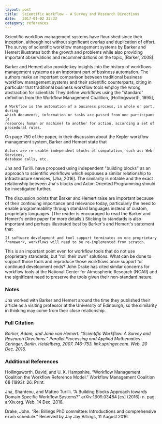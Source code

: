 ```yaml
---
layout: post
title:  Scientific Workflow - A Survey and Research Directions
date:   2017-01-02 22:32
category: references
---
```


Scientific workflow management systems have flourished since their inception,
although not without significant overlap and duplication of effort. The survey
of scientific workflow management systems by Barker and Hemert illustrates both
the growth and problems while also providing important observations and
recommendations on the topic, \[Barker, 2008].

Barker and Hemert also provide key insights into the history of workflows
management systems as an important part of business automation. The authors 
make an important comparison between traditional business workflow management 
systems and their scientific counterparts, citing in particular that 
traditional business workflow tools employ the wrong abstraction for scientists
They define workflows using the "standard" definition from the Workflow 
Management Coalition, \[Hollingsworth, 1995],

```
A Workflow is the automation of a business process, in whole or part, during
which documents, information or tasks are passed from one participant (a 
resource; human or machine) to another for action, according a set of 
procedural rules. 
```

On page 750 of the paper, in their discussion about the Kepler workflow
management system, Barker and Hemert state that

```
Actors are re-usable independent blocks of computation, such as: Web Services,
database calls, etc.
```

Jha and Turilli. have proposed using independent "building blocks" as an 
approach to scientific workflows which espouses a similar relationship to 
infrastructure services, \[Jha, 2016]. The similarity is notable and the exact
relationship between Jha's blocks and Actor-Oriented Programming should be
investigated further.

The discussion points that Barker and Hemert raise are important because
of their continuing importance and relevance today, particularly the need to
enable programmability through standard languages instead of custom, 
proprietary languages. (The reader is encouraged to read the Barker and 
Hemert's entire paper for more details.) Sticking to standards is also 
important and perhaps illustrated best by Barker's and Hemert's statement that

```
If software development and tool support terminates on one proprietary 
framework, workflows will need to be re-implemented from scratch.
```

This is an important point even for workflow tools that do not use proprietary
standards, but "roll their own" solutions. What can be done to support those
tools and reproduce those workflows once support for continued development 
ends? John Drake has cited similar concerns for workflow tools at the
National Center for Atmospheric Research (NCAR) and the significant need to
preserve the tools given their non-standard nature.

### Notes

Jha worked with Barker and Hemert around the time they published their article 
as a visiting professor at the University of Edinburgh, so the similarity in 
thinking may come from their close relationship.

### Full Citation
_Barker, Adam, and Jano van Hemert. “Scientific Workflow: A Survey and Research Directions.” Parallel Processing and Applied Mathematics. Springer, Berlin, Heidelberg, 2007. 746–753. link.springer.com. Web. 20 Dec. 2016._

### Additional References

Hollingsworth, David, and U. K. Hampshire. “Workflow Management Coalition the Workflow Reference Model.” Workflow Management Coalition 68 (1993): 26. Print.

Jha, Shantenu, and Matteo Turilli. “A Building Blocks Approach towards Domain Specific Workflow Systems?” arXiv:1609.03484 [cs] (2016): n. pag. arXiv.org. Web. 14 Dec. 2016.

Drake, John. “Re: Billings PhD committee: Introductions and comprehensive exam schedule.” Received by Jay Jay Billings, 11 August 2016.